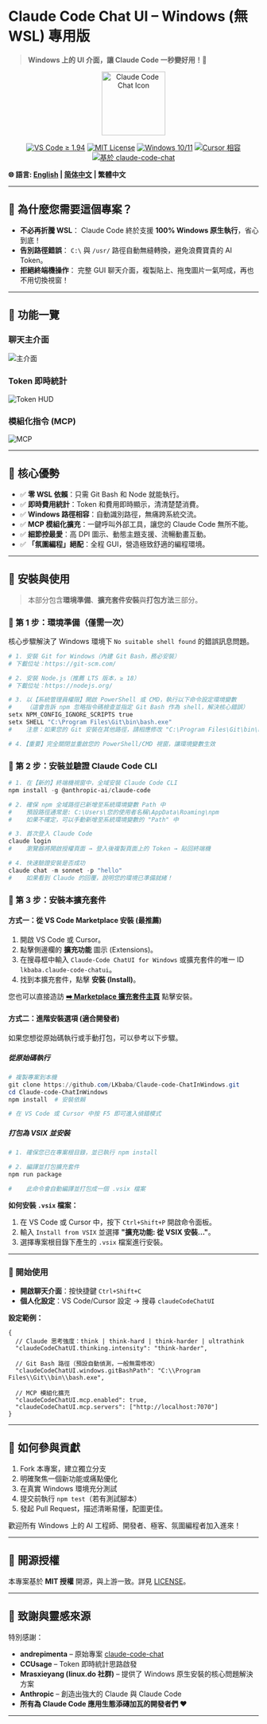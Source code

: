 # Claude Code Chat UI – Windows (無 WSL) 專用版

> **Windows 上的 UI 介面，讓 Claude Code 一秒變好用！🚀**

<div align="center">
  <img src="icon.png" alt="Claude Code Chat Icon" width="128" height="128">

  <!-- Badges -->
  <a href="https://code.visualstudio.com/"><img src="https://img.shields.io/badge/VS%20Code-%E2%89%A51.94-blue" alt="VS Code ≥ 1.94"></a> <a href="LICENSE"><img src="https://img.shields.io/badge/License-MIT-green" alt="MIT License"></a> <a href="https://www.microsoft.com/windows"><img src="https://img.shields.io/badge/Windows-10%20%7C%2011-blue" alt="Windows 10/11"></a> <a href="https://cursor.sh/"><img src="https://img.shields.io/badge/Cursor-相容-purple" alt="Cursor 相容"></a> <a href="https://github.com/andrepimenta/claude-code-chat"><img src="https://img.shields.io/badge/基於-claude--code--chat-orange" alt="基於 claude-code-chat"></a>
</div>

**🌐 語言: [English](./README.md) | [简体中文](./README.zh-CN.md) | 繁體中文**

---

## 🚩 為什麼您需要這個專案？

* **不必再折騰 WSL**：
    Claude Code 終於支援 **100% Windows 原生執行**，省心到底！
* **告別路徑錯誤**：
    `C:\` 與 `/usr/` 路徑自動無縫轉換，避免浪費寶貴的 AI Token。
* **拒絕終端機操作**：
    完整 GUI 聊天介面，複製貼上、拖曳圖片一氣呵成，再也不用切換視窗！

---

## 📸 功能一覽

### **聊天主介面**

![主介面](docs/assets/ui.png)

### **Token 即時統計**

![Token HUD](docs/assets/token.png)

### **模組化指令 (MCP)**

![MCP](docs/assets/mcp.png)

---

## 🎯 核心優勢

* ✅ **零 WSL 依賴**：只需 Git Bash 和 Node 就能執行。
* ✅ **即時費用統計**：Token 和費用即時顯示，清清楚楚消費。
* ✅ **Windows 路徑相容**：自動識別路徑，無痛跨系統交流。
* ✅ **MCP 模組化擴充**：一鍵呼叫外部工具，讓您的 Claude Code 無所不能。
* ✅ **細節控最愛**：高 DPI 圖示、動態主題支援、流暢動畫互動。
* ✅ **「氛圍編程」絕配**：全程 GUI，營造極致舒適的編程環境。

---

## 🚀 安裝與使用

> 本部分包含**環境準備**、**擴充套件安裝**與**打包方法**三部分。

### 🔹 第 1 步：環境準備（僅需一次）

核心步驟解決了 Windows 環境下 `No suitable shell found` 的錯誤訊息問題。

```powershell
# 1. 安裝 Git for Windows（內建 Git Bash，務必安裝）
# 下載位址：https://git-scm.com/

# 2. 安裝 Node.js（推薦 LTS 版本，≥ 18）
# 下載位址：https://nodejs.org/

# 3. 以【系統管理員權限】開啟 PowerShell 或 CMD，執行以下命令設定環境變數
#    （這會告訴 npm 忽略指令碼檢查並指定 Git Bash 作為 shell，解決核心錯誤）
setx NPM_CONFIG_IGNORE_SCRIPTS true
setx SHELL "C:\Program Files\Git\bin\bash.exe"
#    注意：如果您的 Git 安裝在其他路徑，請相應修改 "C:\Program Files\Git\bin\bash.exe"

# 4.【重要】完全關閉並重啟您的 PowerShell/CMD 視窗，讓環境變數生效
```

### 🔹 第 2 步：安裝並驗證 Claude Code CLI

```powershell
# 1. 在【新的】終端機視窗中，全域安裝 Claude Code CLI
npm install -g @anthropic-ai/claude-code

# 2. 確保 npm 全域路徑已新增至系統環境變數 Path 中
#    預設路徑通常是: C:\Users\您的使用者名稱\AppData\Roaming\npm
#    如果不確定，可以手動新增至系統環境變數的 "Path" 中

# 3. 首次登入 Claude Code
claude login
#    瀏覽器將開啟授權頁面 → 登入後複製頁面上的 Token → 貼回終端機

# 4. 快速驗證安裝是否成功
claude chat -m sonnet -p "hello"
#    如果看到 Claude 的回覆，說明您的環境已準備就緒！
```

### 🔹 第 3 步：安裝本擴充套件

#### 方式一：從 VS Code Marketplace 安裝 (最推薦)

1.  開啟 VS Code 或 Cursor。
2.  點擊側邊欄的 **擴充功能** 圖示 (Extensions)。
3.  在搜尋框中輸入 `Claude-Code ChatUI for Windows` 或擴充套件的唯一 ID `lkbaba.claude-code-chatui`。
4.  找到本擴充套件，點擊 **安裝 (Install)**。

您也可以直接造訪 [**➡️ Marketplace 擴充套件主頁**](https://marketplace.visualstudio.com/items?itemName=lkbaba.claude-code-chatui) 點擊安裝。

#### 方式二：進階安裝選項 (適合開發者)

如果您想從原始碼執行或手動打包，可以參考以下步驟。

##### 從原始碼執行

```powershell
# 複製專案到本機
git clone https://github.com/LKbaba/Claude-code-ChatInWindows.git
cd Claude-code-ChatInWindows
npm install  # 安裝依賴

# 在 VS Code 或 Cursor 中按 F5 即可進入偵錯模式
```

##### 打包為 VSIX 並安裝

```powershell
# 1. 確保您已在專案根目錄，並已執行 npm install

# 2. 編譯並打包擴充套件
npm run package

#    此命令會自動編譯並打包成一個 .vsix 檔案
```

**如何安裝 `.vsix` 檔案：**

1.  在 VS Code 或 Cursor 中，按下 `Ctrl+Shift+P` 開啟命令面板。
2.  輸入 `Install from VSIX` 並選擇 **"擴充功能: 從 VSIX 安裝..."**。
3.  選擇專案根目錄下產生的 `.vsix` 檔案進行安裝。

---

### 🎉 開始使用

*   **開啟聊天介面**：按快捷鍵 `Ctrl+Shift+C`
*   **個人化設定**：VS Code/Cursor 設定 → 搜尋 `claudeCodeChatUI`

**設定範例：**

```jsonc
{
  // Claude 思考強度：think | think-hard | think-harder | ultrathink
  "claudeCodeChatUI.thinking.intensity": "think-harder",

  // Git Bash 路徑（預設自動偵測，一般無需修改）
  "claudeCodeChatUI.windows.gitBashPath": "C:\\Program Files\\Git\\bin\\bash.exe",

  // MCP 模組化擴充
  "claudeCodeChatUI.mcp.enabled": true,
  "claudeCodeChatUI.mcp.servers": ["http://localhost:7070"]
}
```

---

## 🤝 如何參與貢獻

1. Fork 本專案，建立獨立分支
2. 明確聚焦一個新功能或痛點優化
3. 在真實 Windows 環境充分測試
4. 提交前執行 `npm test`（若有測試腳本）
5. 發起 Pull Request，描述清晰易懂，配圖更佳。

歡迎所有 Windows 上的 AI 工程師、開發者、極客、氛圍編程者加入進來！

---

## 📝 開源授權

本專案基於 **MIT 授權** 開源，與上游一致。詳見 [LICENSE](LICENSE)。

---

## 🙏 致謝與靈感來源

特別感謝：

* **andrepimenta** – 原始專案 [claude-code-chat](https://github.com/andrepimenta/claude-code-chat)
* **CCUsage** – Token 即時統計思路啟發
* **Mrasxieyang (linux.do 社群)** – 提供了 Windows 原生安裝的核心問題解決方案
* **Anthropic** – 創造出強大的 Claude 與 Claude Code
* **所有為 Claude Code 應用生態添磚加瓦的開發者們 ❤️**

---
